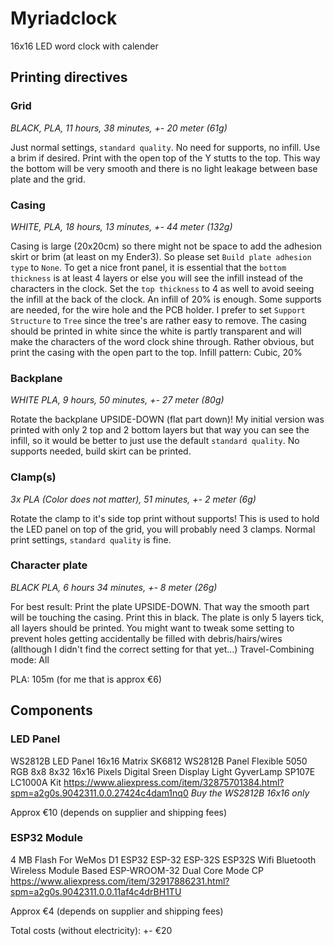 # Myriadclock
16x16 LED word clock with calender


## Printing directives
### Grid
*BLACK, PLA, 11 hours, 38 minutes, +- 20 meter (61g)*

Just normal settings, `standard quality`. No need for supports, no infill. Use a brim if desired. Print with the open top of the Y stutts to the top. This way the bottom will be very smooth and there is no light leakage between base plate and the grid.

### Casing
*WHITE, PLA, 18 hours, 13 minutes, +- 44 meter (132g)*

Casing is large (20x20cm) so there might not be space to add the adhesion skirt or brim (at least on my Ender3). So please set `Build plate adhesion type` to `None`. 
To get a nice front panel, it is essential that the `bottom thickness` is at least 4 layers or else you will see the infill instead of the characters in the clock. Set the `top thickness` to 4 as well to avoid seeing the infill at the back of the clock. An infill of 20% is enough. 
Some supports are needed, for the wire hole and the PCB holder. I prefer to set `Support Structure` to `Tree` since the tree's are rather easy to remove.
The casing should be printed in white since the white is partly transparent and will make the characters of the word clock shine through.
Rather obvious, but print the casing with the open part to the top. 
Infill pattern: Cubic, 20%

### Backplane
*WHITE PLA, 9 hours, 50 minutes, +- 27 meter (80g)*

Rotate the backplane UPSIDE-DOWN (flat part down)!
My initial version was printed with only 2 top and 2 bottom layers but that way you can see the infill, so it would be better to just use the default `standard quality`. 
No supports needed, build skirt can be printed.

### Clamp(s)
*3x PLA (Color does not matter), 51 minutes, +- 2 meter (6g)*

Rotate the clamp to it's side top print without supports!
This is used to hold the LED panel on top of the grid, you will probably need 3 clamps. 
Normal print settings, `standard quality` is fine.

### Character plate
*BLACK PLA, 6 hours 34 minutes, +- 8 meter (26g)*

For best result: Print the plate UPSIDE-DOWN. That way the smooth part will be touching the casing.
Print this in black. The plate is only 5 layers tick, all layers should be printed. You might want to tweak some setting to prevent holes getting accidentally be filled with debris/hairs/wires (allthough I didn't find the correct setting for that yet...)
Travel-Combining mode: All

PLA: 105m (for me that is approx €6)

## Components

### LED Panel

WS2812B LED Panel 16x16
Matrix SK6812 WS2812B Panel Flexible 5050 RGB 8x8 8x32 16x16 Pixels Digital Sreen Display Light GyverLamp SP107E LC1000A Kit
https://www.aliexpress.com/item/32875701384.html?spm=a2g0s.9042311.0.0.27424c4dam1nq0
*Buy the WS2812B 16x16 only*

Approx €10 (depends on supplier and shipping fees)

### ESP32 Module
4 MB Flash For WeMos D1 ESP32 ESP-32 ESP-32S ESP32S Wifi Bluetooth Wireless Module Based ESP-WROOM-32 Dual Core Mode CP
https://www.aliexpress.com/item/32917886231.html?spm=a2g0s.9042311.0.0.11af4c4drBH1TU

Approx €4 (depends on supplier and shipping fees)

Total costs (without electricity): +- €20  
